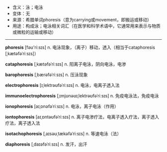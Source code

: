 - <span class="definition">含义：泳；电泳</span>
- <span class="definition">变体：无</span>
- <span class="definition">来源：希腊单词phoresis（意为carrying或movement，即搬运或移动）</span>
- <span class="definition">用途：构成泳；电泳相关词汇（在医学和科学术语中，它通常用来表示与物质或微粒的运输或移动）</span>

---

<span class="vocabulary">**phoresis**</span> [fəʊ'ri:sɪs] n. 电泳现象，（离子）移动，透入（相当于cataphoresis [ˌkætəfəˈriːsɪs]）

<span class="vocabulary">**cataphoresis**</span> [ˌkætəfəˈriːsɪs] n. 阳离子电泳，阴向电泳，电渗

<span class="vocabulary">**barophoresis**</span> [ˌbærəfəˈriːsɪs] n. 压泳现象

<span class="vocabulary">**electrophoresis**</span> [ɪˌlektrəʊfəˈriːsɪs] n. 电泳，电离子透入法

<span class="vocabulary">**immunoelectrophoresis**</span> [ˌɪmjʊnəʊɪˌlektrəʊfəˈriːsɪs] n. 免疫电泳法，免疫电泳

<span class="vocabulary">**ionophoresis**</span> [aɪˌɒnəfəˈriːsɪs] n. 电泳，离子电泳（作用）

<span class="vocabulary">**iontophoresis**</span> [aɪˌɒntəʊfəˈriːsɪs] n. 离子电渗疗法，电离子透入疗法，离子透入疗法，离子透入法

<span class="vocabulary">**isotachophoresis**</span> [ˌaɪsəʊˌtækəfəˈri:sɪs] n. 等速电泳（法）

<span class="vocabulary">**diaphoresis**</span> [ˌdaɪəfəˈriːsɪs] n. 发汗，出汗
